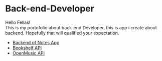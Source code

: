 # Back-end-Developer

Hello Fellas! <br />
This is my portofolio about back-end Developer, this is app i create about backend. Hopefully that will qualified your expectation.

- [Backend of Notes App](https://github.com/ammardarma/notes-app-back-end)
- [Bookshelf API](https://github.com/ammardarma/bookshelf-api)
- [OpenMusic API](https://github.com/ammardarma/OpenMusic-API)

